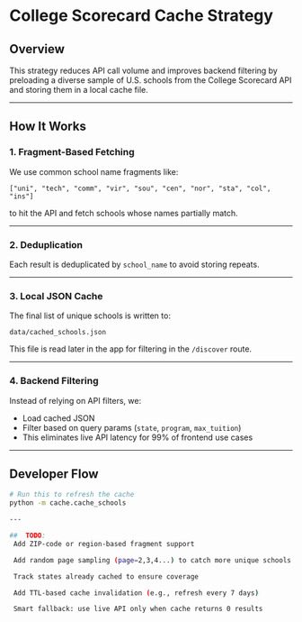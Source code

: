 # College Scorecard Cache Strategy

## Overview

This strategy reduces API call volume and improves backend filtering by preloading a diverse sample of U.S. schools from the College Scorecard API and storing them in a local cache file.

---

## How It Works

### 1. Fragment-Based Fetching

We use common school name fragments like:

`["uni", "tech", "comm", "vir", "sou", "cen", "nor", "sta", "col", "ins"]`

to hit the API and fetch schools whose names partially match.

---

### 2. Deduplication

Each result is deduplicated by `school_name` to avoid storing repeats.

---

### 3. Local JSON Cache

The final list of unique schools is written to:

`data/cached_schools.json`

This file is read later in the app for filtering in the `/discover` route.

---

### 4. Backend Filtering

Instead of relying on API filters, we:

- Load cached JSON
- Filter based on query params (`state`, `program`, `max_tuition`)
- This eliminates live API latency for 99% of frontend use cases

---

## Developer Flow

```bash
# Run this to refresh the cache
python -m cache.cache_schools

---

##  TODO:
 Add ZIP-code or region-based fragment support

 Add random page sampling (page=2,3,4...) to catch more unique schools

 Track states already cached to ensure coverage

 Add TTL-based cache invalidation (e.g., refresh every 7 days)

 Smart fallback: use live API only when cache returns 0 results
```
